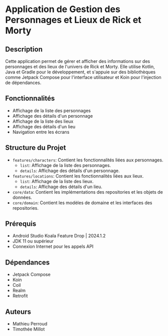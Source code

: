 # Application de Gestion des Personnages et Lieux de Rick et Morty

## Description

Cette application permet de gérer et afficher des informations sur des personnages et des lieux de l'univers de Rick et Morty. Elle utilise Kotlin, Java et Gradle pour le développement, et s'appuie sur des bibliothèques comme Jetpack Compose pour l'interface utilisateur et Koin pour l'injection de dépendances.

## Fonctionnalités

- Affichage de la liste des personnages
- Affichage des détails d'un personnage
- Affichage de la liste des lieux
- Affichage des détails d'un lieu
- Navigation entre les écrans

## Structure du Projet

- `features/characters`: Contient les fonctionnalités liées aux personnages.
  - `list`: Affichage de la liste des personnages.
  - `details`: Affichage des détails d'un personnage.
- `features/locations`: Contient les fonctionnalités liées aux lieux.
  - `list`: Affichage de la liste des lieux.
  - `details`: Affichage des détails d'un lieu.
- `core/data`: Contient les implémentations des repositories et les objets de données.
- `core/domain`: Contient les modèles de domaine et les interfaces des repositories.

## Prérequis

- Android Studio Koala Feature Drop | 2024.1.2
- JDK 11 ou supérieur
- Connexion Internet pour les appels API

## Dépendances

- Jetpack Compose
- Koin
- Coil
- Realm
- Retrofit

## Auteurs

- Mathieu Perroud
- Timothée Millot